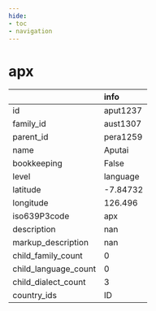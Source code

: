 ```yaml
---
hide:
- toc
- navigation
---
```

# apx
|                      | info     |
|:---------------------|:---------|
| id                   | aput1237 |
| family_id            | aust1307 |
| parent_id            | pera1259 |
| name                 | Aputai   |
| bookkeeping          | False    |
| level                | language |
| latitude             | -7.84732 |
| longitude            | 126.496  |
| iso639P3code         | apx      |
| description          | nan      |
| markup_description   | nan      |
| child_family_count   | 0        |
| child_language_count | 0        |
| child_dialect_count  | 3        |
| country_ids          | ID       |